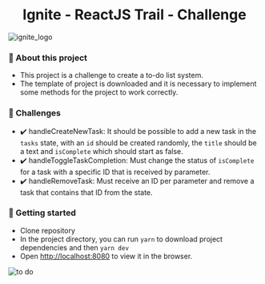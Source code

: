 <h1 align="center"> Ignite - ReactJS Trail - Challenge</h1>

![ignite_logo](https://user-images.githubusercontent.com/26603179/151900955-346686bf-fc36-4a8a-8e78-22d1536747b9.png)


### 🚀 About this project
 - This project is a challenge to create a to-do list system. 
 - The template of project is downloaded and it is necessary to implement some methods for the project to work correctly.

### 📝 Challenges
 - ✔️ handleCreateNewTask: It should be possible to add a new task in the `tasks` state, with an `id` should be created randomly, the `title` should be a text and `isComplete` which should start as false. 
 - ✔️ handleToggleTaskCompletion: Must change the status of `isComplete` for a task with a specific ID that is received by parameter.
 - ✔️ handleRemoveTask: Must receive an ID per parameter and remove a task that contains that ID from the state.

### 🚀 Getting started
 - Clone repository
 - In the project directory, you can run `yarn` to download project dependencies and then `yarn dev`
 - Open [http://localhost:8080](http://localhost:8080) to view it in the browser.
 
![to do](https://user-images.githubusercontent.com/26603179/151901909-260ddb57-3327-4286-988f-e3c004f594f0.jpg)
